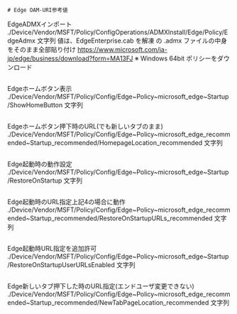 ```
# Edge OAM-URI参考値

```
EdgeADMXインポート
./Device/Vendor/MSFT/Policy/ConfigOperations/ADMXInstall/Edge/Policy/EdgeAdmx
文字列
値は、EdgeEnterprise.cab を解凍 の .admx ファイルの中身をそのまま全部貼り付け
https://www.microsoft.com/ja-jp/edge/business/download?form=MA13FJ
※ Windows 64bit ポリシーをダウンロード
```

```
Edgeホームボタン表示
./Device/Vendor/MSFT/Policy/Config/Edge~Policy~microsoft_edge~Startup/ShowHomeButton
文字列
<enabled/>
```

```
Edgeホームボタン押下時のURL(でも新しいタブのまま)
./Device/Vendor/MSFT/Policy/Config/Edge~Policy~microsoft_edge_recommended~Startup_recommended/HomepageLocation_recommended
文字列
<enabled/><data id="HomepageLocation" value="https://www.mizukinana.jp/"/>
```

```
Edge起動時の動作設定
./Device/Vendor/MSFT/Policy/Config/Edge~Policy~microsoft_edge~Startup/RestoreOnStartup
文字列
<enabled/><data id="RestoreOnStartup" value="4"/>
```

```
Edge起動時のURL指定上記4の場合に動作
./Device/Vendor/MSFT/Policy/Config/Edge~Policy~microsoft_edge_recommended~Startup_recommended/RestoreOnStartupURLs_recommended
文字列
<enabled/><data id="RestoreOnStartupURLsDesc" value="1&#xF000;https://www.mizukinana.jp/"/>
```

```
Edge起動時URL指定を追加許可
./Device/Vendor/MSFT/Policy/Config/Edge~Policy~microsoft_edge~Startup/RestoreOnStartupUserURLsEnabled
文字列
<enabled/>
```

```
Edge新しいタブ押下した時のURL指定(エンドユーザ変更できない)
./Device/Vendor/MSFT/Policy/Config/Edge~Policy~microsoft_edge_recommended~Startup_recommended/NewTabPageLocation_recommended
文字列
<enabled/><data id="NewTabPageLocation" value="https://www.mizukinana.jp/"/>
```



